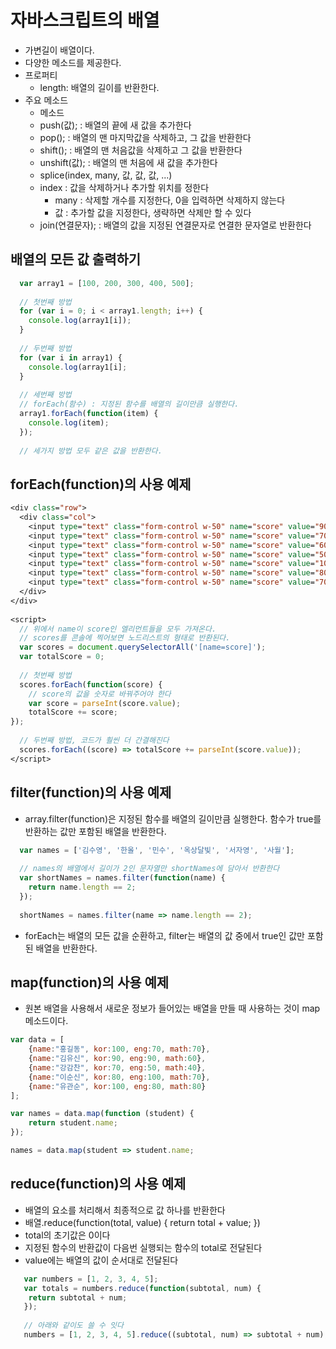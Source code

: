 # 자바스크립트의 배열
- 가변길이 배열이다.
- 다양한 메소드를 제공한다.
- 프로퍼티
  + length: 배열의 길이를 반환한다.
- 주요 메소드
  + 메소드
  + push(값);		: 배열의 끝에 새 값을 추가한다
  + pop();			: 배열의 맨 마지막값을 삭제하고, 그 값을 반환한다
  + shift();		: 배열의 맨 처음값을 삭제하고 그 값을 반환한다
  + unshift(값);		: 배열의 맨 처음에 새 값을 추가한다
  + splice(index, many, 값, 값, 값, ...)
  + index : 값을 삭제하거나 추가할 위치를 정한다
	  + many	: 삭제할 개수를 지정한다, 0을 입력하면 삭제하지 않는다
	  + 값		: 추가할 값을 지정한다, 생략하면 삭제만 할 수 있다
  + join(연결문자);	: 배열의 값을 지정된 연결문자로 연결한 문자열로 반환한다

## 배열의 모든 값 출력하기
```javascript
  var array1 = [100, 200, 300, 400, 500];
  
  // 첫번째 방법
  for (var i = 0; i < array1.length; i++) {
    console.log(array1[i]);
  }
  
  // 두번째 방법
  for (var i in array1) {
    console.log(array1[i];
  }
  
  // 세번째 방법
  // forEach(함수) : 지정된 함수를 배열의 길이만큼 실행한다.
  array1.forEach(function(item) {
    console.log(item);
  });
  
  // 세가지 방법 모두 같은 값을 반환한다.
```

## forEach(function)의 사용 예제
```jsp
<div class="row">
  <div class="col">
    <input type="text" class="form-control w-50" name="score" value="90"/>
    <input type="text" class="form-control w-50" name="score" value="70"/>
    <input type="text" class="form-control w-50" name="score" value="60"/>
    <input type="text" class="form-control w-50" name="score" value="50"/>
    <input type="text" class="form-control w-50" name="score" value="100"/>
    <input type="text" class="form-control w-50" name="score" value="80"/>
    <input type="text" class="form-control w-50" name="score" value="70"/>
  </div>
</div>
  
<script>
  // 위에서 name이 score인 엘리먼트들을 모두 가져온다.
  // scores를 콘솔에 찍어보면 노드리스트의 형태로 반환된다.
  var scores = document.querySelectorAll('[name=score]');
  var totalScore = 0;
  
  // 첫번째 방법
  scores.forEach(function(score) {
	// score의 값을 숫자로 바꿔주어야 한다
	var score = parseInt(score.value);
	totalScore += score;
});
  
  // 두번째 방법, 코드가 훨씬 더 간결해진다
  scores.forEach((score) => totalScore += parseInt(score.value));
</script>
```

## filter(function)의 사용 예제
- array.filter(function)은 지정된 함수를 배열의 길이만큼 실행한다. 함수가 true를 반환하는 값만 포함된 배열을 반환한다.
```javascript
  var names = ['김수영', '한올', '민수', '옥상달빛', '서자영', '사월'];
  
  // names의 배열에서 길이가 2인 문자열만 shortNames에 담아서 반환한다
  var shortNames = names.filter(function(name) {
    return name.length == 2;
  });
  
  shortNames = names.filter(name => name.length == 2);
```
- forEach는 배열의 모든 값을 순환하고, filter는 배열의 값 중에서 true인 값만 포함된 배열을 반환한다.

## map(function)의 사용 예제
- 원본 배열을 사용해서 새로운 정보가 들어있는 배열을 만들 때 사용하는 것이 map 메소드이다.
```javascript
var data = [
	{name:"홍길동", kor:100, eng:70, math:70},
	{name:"김유신", kor:90, eng:90, math:60},
	{name:"강감찬", kor:70, eng:50, math:40},
	{name:"이순신", kor:80, eng:100, math:70},
	{name:"유관순", kor:100, eng:80, math:80}
];

var names = data.map(function (student) {
	return student.name;
});

names = data.map(student => student.name;
```
## reduce(function)의 사용 예제
- 배열의 요소를 처리해서 최종적으로 값 하나를 반환한다
- 배열.reduce(function(total, value) { return total + value; })
- total의 초기값은 0이다
- 지정된 함수의 반환값이 다음번 실행되는 함수의 total로 전달된다
- value에는 배열의 값이 순서대로 전달된다

```javascript
   var numbers = [1, 2, 3, 4, 5];
   var totals = numbers.reduce(function(subtotal, num) {
   	return subtotal + num;
   });
   
   // 아래와 같이도 쓸 수 잇다
   numbers = [1, 2, 3, 4, 5].reduce((subtotal, num) => subtotal + num);
```
